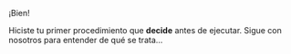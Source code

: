 ¡Bien!

Hiciste tu primer procedimiento que **decide** antes de ejecutar. Sigue con nosotros para entender de qué se trata...
